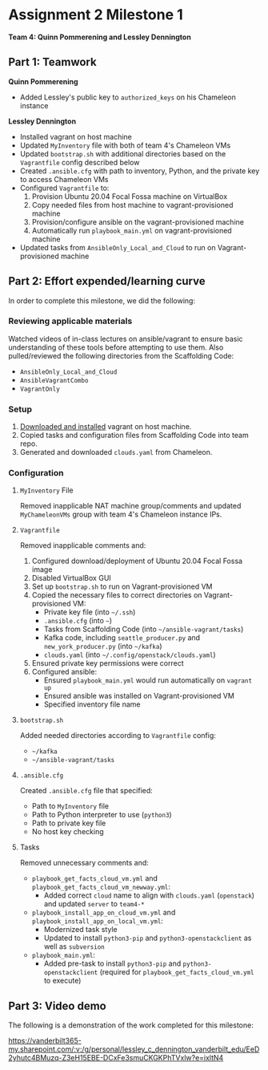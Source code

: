 # Assignment 2 Milestone 1

__Team 4: Quinn Pommerening and Lessley Dennington__

## Part 1: Teamwork

__Quinn Pommerening__
* Added Lessley's public key to `authorized_keys` on his Chameleon instance

__Lessley Dennington__

* Installed vagrant on host machine
* Updated `MyInventory` file with both of team 4's Chameleon VMs
* Updated `bootstrap.sh` with additional directories based on the `Vagrantfile` config described below
* Created `.ansible.cfg` with path to inventory, Python, and the private key to access Chameleon VMs
* Configured `Vagrantfile` to:
    1. Provision Ubuntu 20.04 Focal Fossa machine on VirtualBox
    2. Copy needed files from host machine to vagrant-provisioned
       machine
    3. Provision/configure ansible on the vagrant-provisioned machine
    4. Automatically run `playbook_main.yml` on vagrant-provisioned machine
* Updated tasks from `AnsibleOnly_Local_and_Cloud` to run on Vagrant-provisioned machine

## Part 2: Effort expended/learning curve

In order to complete this milestone, we did the following:

### Reviewing applicable materials

Watched videos of in-class lectures on ansible/vagrant to ensure basic understanding of these tools before attempting to use them. Also pulled/reviewed the following directories from the Scaffolding Code:

- `AnsibleOnly_Local_and_Cloud`
- `AnsibleVagrantCombo`
- `VagrantOnly`

### Setup

1. [Downloaded and installed](https://www.vagrantup.com/downloads) vagrant on host machine.
2. Copied tasks and configuration files from Scaffolding Code into team repo.
3. Generated and downloaded `clouds.yaml` from Chameleon.

### Configuration

1. `MyInventory` File

   Removed inapplicable NAT machine group/comments and updated `MyChameleonVMs` group with team 4's Chameleon instance IPs.

2. `Vagrantfile`

   Removed inapplicable comments and:
   1. Configured download/deployment of Ubuntu 20.04 Focal Fossa image
   2. Disabled VirtualBox GUI
   3. Set up `bootstrap.sh` to run on Vagrant-provisioned VM
   4. Copied the necessary files to correct directories on Vagrant-provisioned VM:
      * Private key file (into `~/.ssh`)
      * `.ansible.cfg` (into `~`)
      * Tasks from Scaffolding Code (into `~/ansible-vagrant/tasks`)
      * Kafka code, including `seattle_producer.py` and `new_york_producer.py` (into `~/kafka`)
      * `clouds.yaml` (into `~/.config/openstack/clouds.yaml`)
   5. Ensured private key permissions were correct
   6. Configured ansible:
      * Ensured `playbook_main.yml` would run automatically on `vagrant up`
      * Ensured ansible was installed on Vagrant-provisioned VM
      * Specified inventory file name

3. `bootstrap.sh`

   Added needed directories according to `Vagrantfile` config:
   * `~/kafka`
   * `~/ansible-vagrant/tasks`

4. `.ansible.cfg`

   Created `.ansible.cfg` file that specified:
   * Path to `MyInventory` file
   * Path to Python interpreter to use (`python3`)
   * Path to private key file
   * No host key checking

5. Tasks

   Removed unnecessary comments and:
   * `playbook_get_facts_cloud_vm.yml` and `playbook_get_facts_cloud_vm_newway.yml`:
      * Added correct `cloud` name to align with `clouds.yaml` (`openstack`) and updated `server` to `team4-*`
   * `playbook_install_app_on_cloud_vm.yml` and `playbook_install_app_on_local_vm.yml`:
      * Modernized task style
      * Updated to install `python3-pip` and `python3-openstackclient` as well as `subversion`
   * `playbook_main.yml`:
      * Added pre-task to install `python3-pip` and `python3-openstackclient` (required for `playbook_get_facts_cloud_vm.yml` to execute)

## Part 3: Video demo

The following is a demonstration of the work completed for this milestone:

https://vanderbilt365-my.sharepoint.com/:v:/g/personal/lessley_c_dennington_vanderbilt_edu/EeD2yhutc4BMuzq-Z3eH15EBE-DCxFe3smuCKGKPhTVxlw?e=ixltN4
